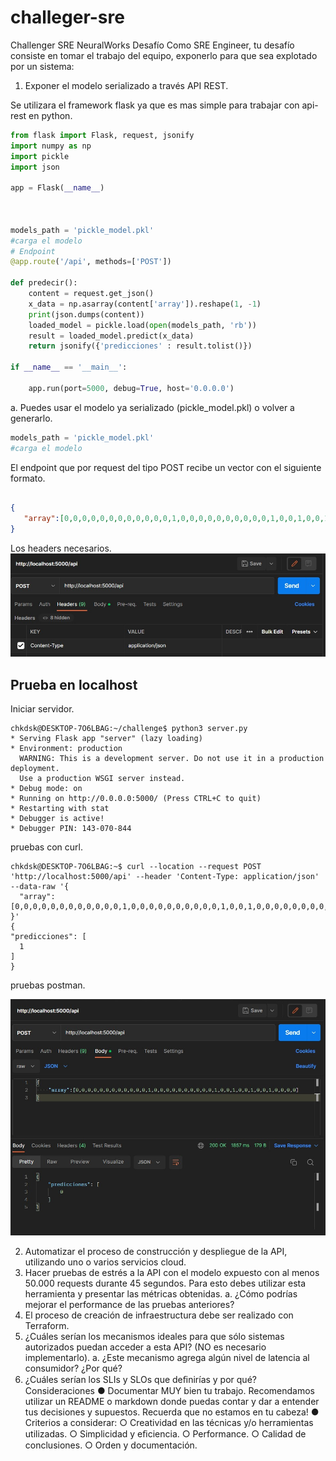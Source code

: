 # challeger-sre
Challenger SRE NeuralWorks
Desafío
Como SRE Engineer, tu desafío consiste en tomar el trabajo del equipo, exponerlo para que sea explotado por un
sistema:
1. Exponer el modelo serializado a través API REST.

Se utilizara el framework flask ya que es mas simple para trabajar con api-rest en python.

```python
from flask import Flask, request, jsonify
import numpy as np
import pickle
import json

app = Flask(__name__)



models_path = 'pickle_model.pkl'
#carga el modelo
# Endpoint
@app.route('/api', methods=['POST'])

def predecir():
    content = request.get_json()
    x_data = np.asarray(content['array']).reshape(1, -1)
    print(json.dumps(content))
    loaded_model = pickle.load(open(models_path, 'rb'))
    result = loaded_model.predict(x_data)
    return jsonify({'predicciones' : result.tolist()})
   
if __name__ == '__main__':
   
    app.run(port=5000, debug=True, host='0.0.0.0')
```
a. Puedes usar el modelo ya serializado (pickle_model.pkl) o volver a generarlo.
```python
models_path = 'pickle_model.pkl'
#carga el modelo
```

 El endpoint que por request del tipo POST recibe un vector
 con el siguiente formato.
 ```json
 
 {
    "array":[0,0,0,0,0,0,0,0,0,0,0,0,1,0,0,0,0,0,0,0,0,0,0,1,0,0,1,0,0,1,0,0,1,0,0,0,0]
}
 ```
 Los headers necesarios.
 ![alt text](https://github.com/flakor/challeger-sre/blob/master/blob/headers.jpg?raw=true)
 
 ## Prueba en localhost
 Iniciar servidor.
 
 ```console
 chkdsk@DESKTOP-7O6LBAG:~/challenge$ python3 server.py
 * Serving Flask app "server" (lazy loading)
 * Environment: production
   WARNING: This is a development server. Do not use it in a production deployment.
   Use a production WSGI server instead.
 * Debug mode: on
 * Running on http://0.0.0.0:5000/ (Press CTRL+C to quit)
 * Restarting with stat
 * Debugger is active!
 * Debugger PIN: 143-070-844
  ```
  pruebas con curl.
  ```console
  chkdsk@DESKTOP-7O6LBAG:~$ curl --location --request POST 'http://localhost:5000/api' --header 'Content-Type: application/json' --data-raw '{
    "array":[0,0,0,0,0,0,0,0,0,0,0,0,1,0,0,0,0,0,0,0,0,0,0,1,0,0,1,0,0,0,0,0,0,0,0,0,0]
}'
{
  "predicciones": [
    1
  ]
}
 ```
 pruebas postman.
 
 ![alt text](https://github.com/flakor/challeger-sre/blob/master/blob/postman.jpg?raw=true)
 
 
2. Automatizar el proceso de construcción y despliegue de la API, utilizando uno o varios servicios cloud.
3. Hacer pruebas de estrés a la API con el modelo expuesto con al menos 50.000 requests durante 45
segundos. Para esto debes utilizar esta herramienta y presentar las métricas obtenidas.
a. ¿Cómo podrías mejorar el performance de las pruebas anteriores?
4. El proceso de creación de infraestructura debe ser realizado con Terraform.
5. ¿Cuáles serían los mecanismos ideales para que sólo sistemas autorizados puedan acceder a esta API?
(NO es necesario implementarlo).
a. ¿Este mecanismo agrega algún nivel de latencia al consumidor? ¿Por qué?
6. ¿Cuáles serían los SLIs y SLOs que deﬁnirías y por qué?
Consideraciones
● Documentar MUY bien tu trabajo. Recomendamos utilizar un README o markdown donde puedas
contar y dar a entender tus decisiones y supuestos. Recuerda que no estamos en tu cabeza!
●      Criterios a considerar:
○ Creatividad en las técnicas y/o herramientas utilizadas.
○ Simplicidad y eﬁciencia.
○ Performance.
○ Calidad de conclusiones.
○ Orden y documentación.
